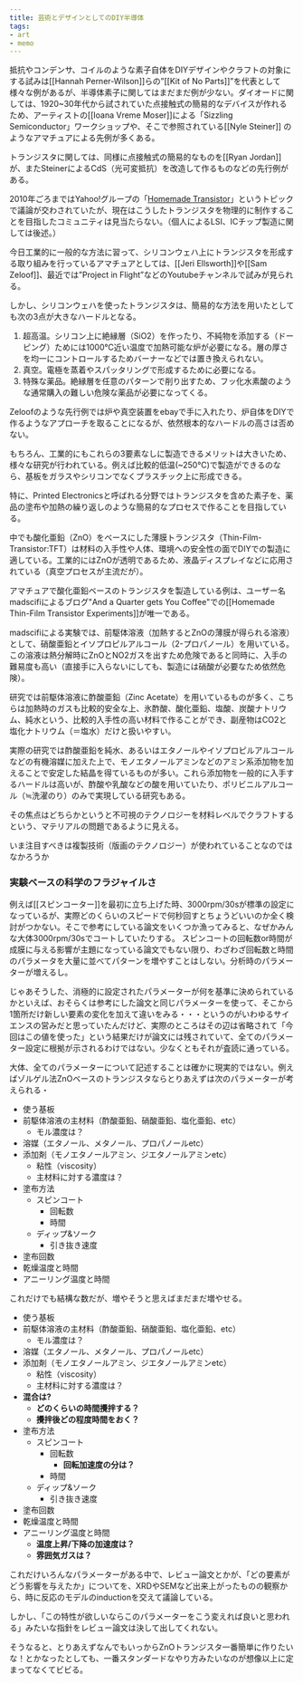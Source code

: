 ```yaml
---
title: 芸術とデザインとしてのDIY半導体
tags:
- art
- memo
---
```

抵抗やコンデンサ、コイルのような素子自体をDIYデザインやクラフトの対象にする試みは[[Hannah Perner-Wilson]]らの”[[Kit of No Parts]]”を代表として様々な例があるが、半導体素子に関してはまだまだ例が少ない。ダイオードに関しては、1920~30年代から試されていた点接触式の簡易的なデバイスが作れるため、アーティストの[[Ioana Vreme Moser]]による「Sizzling Semiconductor」ワークショップや、そこで参照されている[[Nyle Steiner]] のようなアマチュアによる先例が多くある。

トランジスタに関しては、同様に点接触式の簡易的なものを[[Ryan Jordan]]が、またSteinerによるCdS（光可変抵抗）を改造して作るものなどの先行例がある。

2010年ごろまではYahoo!グループの「[Homemade Transistor](http://groups._yahoo_.com/group/home_transistor/)」というトピックで議論が交わされていたが、現在はこうしたトランジスタを物理的に制作することを目指したコミュニティは見当たらない。（個人によるLSI、ICチップ製造に関しては後述。）

今日工業的に一般的な方法に習って、シリコンウェハ上にトランジスタを形成する取り組みを行っているアマチュアとしては、[[Jeri Ellsworth]]や[[Sam Zeloof]]、最近では”Project in Flight”などのYoutubeチャンネルで試みが見られる。

しかし、シリコンウェハを使ったトランジスタは、簡易的な方法を用いたとしても次の3点が大きなハードルとなる。

1. 超高温。シリコン上に絶縁層（SiO2）を作ったり、不純物を添加する（ドーピング）ためには1000°C近い温度で加熱可能な炉が必要になる。層の厚さを均一にコントロールするためバーナーなどでは置き換えられない。
2. 真空。電極を蒸着やスパッタリングで形成するために必要になる。
3. 特殊な薬品。絶縁層を任意のパターンで削り出すため、フッ化水素酸のような通常購入の難しい危険な薬品が必要になってくる。

Zeloofのような先行例では炉や真空装置をebayで手に入れたり、炉自体をDIYで作るようなアプローチを取ることになるが、依然根本的なハードルの高さは否めない。

もちろん、工業的にもこれらの3要素なしに製造できるメリットは大きいため、様々な研究が行われている。例えば比較的低温(~250°C)で製造ができるのなら、基板をガラスやシリコンでなくプラスチック上に形成できる。

特に、Printed Electronicsと呼ばれる分野ではトランジスタを含めた素子を、薬品の塗布や加熱の繰り返しのような簡易的なプロセスで作ることを目指している。

中でも酸化亜鉛（ZnO）をベースにした薄膜トランジスタ（Thin-Film-Transistor:TFT）は材料の入手性や人体、環境への安全性の面でDIYでの製造に適している。工業的にはZnOが透明であるため、液晶ディスプレイなどに応用されている（真空プロセスが主流だが）。

アマチュアで酸化亜鉛ベースのトランジスタを製造している例は、ユーザー名madscifiによるブログ"And a Quarter gets You Coffee"での[[Homemade Thin-Film Transistor Experiments]]が唯一である。

madscifiによる実験では、前駆体溶液（加熱するとZnOの薄膜が得られる溶液）として、硝酸亜鉛とイソプロピルアルコール（2-プロパノール）を用いている。この溶液は熱分解時にZnOとNO2ガスを出すため危険であると同時に、入手の難易度も高い（直接手に入らないにしても、製造には硝酸が必要なため依然危険）。

研究では前駆体溶液に酢酸亜鉛（Zinc Acetate）を用いているものが多く、こちらは加熱時のガスも比較的安全な上、氷酢酸、酸化亜鉛、塩酸、炭酸ナトリウム、純水という、比較的入手性の高い材料で作ることができ、副産物はCO2と塩化ナトリウム（＝塩水）だけと扱いやすい。

実際の研究では酢酸亜鉛を純水、あるいはエタノールやイソプロピルアルコールなどの有機溶媒に加えた上で、モノエタノールアミンなどのアミン系添加物を加えることで安定した結晶を得ているものが多い。これら添加物を一般的に入手するハードルは高いが、酢酸や乳酸などの酸を用いていたり、ポリビニルアルコール（≒洗濯のり）のみで実現している研究もある。

その焦点はどちらかというと不可視のテクノロジーを材料レベルでクラフトするという、マテリアルの問題であるように見える。

いま注目すべきは複製技術（版画のテクノロジー）が使われていることなのではなかろうか


### 実験ベースの科学のフラジャイルさ

例えば[[スピンコーター]]を最初に立ち上げた時、3000rpm/30sが標準の設定になっているが、実際どのくらいのスピードで何秒回すとちょうどいいのか全く検討がつかない。そこで参考にしている論文をいくつか漁ってみると、なぜかみんな大体3000rpm/30sでコートしていたりする。
スピンコートの回転数or時間が成膜に与える影響が主題になっている論文でもない限り、わざわざ回転数と時間のパラメータを大量に並べてパターンを増やすことはしない。分析時のパラメーターが増えるし。

じゃあそうした、消極的に設定されたパラメーターが何を基準に決められているかといえば、おそらくは参考にした論文と同じパラメーターを使って、そこから1箇所だけ新しい要素の変化を加えて違いをみる・・・というのがいわゆるサイエンスの営みだと思っていたんだけど、実際のところはその辺は省略されて「今回はこの値を使った」という結果だけが論文には残されていて、全てのパラメーター設定に根拠が示されるわけではない。少なくともそれが査読に通っている。

大体、全てのパラメーターについて記述することは確かに現実的ではない。例えばゾルゲル法ZnOベースのトランジスタならとりあえずは次のパラメーターが考えられる・

- 使う基板
- 前駆体溶液の主材料（酢酸亜鉛、硝酸亜鉛、塩化亜鉛、etc）
	- モル濃度は？
- 溶媒（エタノール、メタノール、プロパノールetc）
- 添加剤（モノエタノールアミン、ジエタノールアミンetc）
	- 粘性（viscosity）
	- 主材料に対する濃度は？
- 塗布方法
	- スピンコート
		- 回転数
		- 時間
	- ディップ&ソーク
		- 引き抜き速度
- 塗布回数
- 乾燥温度と時間
- アニーリング温度と時間

これだけでも結構な数だが、増やそうと思えばまだまだ増やせる。


- 使う基板
- 前駆体溶液の主材料（酢酸亜鉛、硝酸亜鉛、塩化亜鉛、etc）
	- モル濃度は？
- 溶媒（エタノール、メタノール、プロパノールetc）
- 添加剤（モノエタノールアミン、ジエタノールアミンetc）
	- 粘性（viscosity）
	- 主材料に対する濃度は？
- **混合は?**
	- **どのくらいの時間攪拌する？**
	- **攪拌後どの程度時間をおく？**
- 塗布方法
	- スピンコート
		- 回転数
			- **回転加速度の分は？**
		- 時間
	- ディップ&ソーク
		- 引き抜き速度
- 塗布回数
- 乾燥温度と時間
- アニーリング温度と時間
	- **温度上昇/下降の加速度は？**
	- **雰囲気ガスは？**

これだけいろんなパラメーターがある中で、レビュー論文とかが、「どの要素がどう影響を与えたか」についてを、XRDやSEMなど出来上がったものの観察から、時に反応のモデルのinductionを交えて議論している。

しかし、「この特性が欲しいならこのパラメーターをこう変えれば良いと思われる」みたいな指針をレビュー論文は決して出してくれない。

そうなると、とりあえずなんでもいっからZnOトランジスタ一番簡単に作りたいな！とかなったとしても、一番スタンダードなやり方みたいなのが想像以上に定まってなくてビビる。

